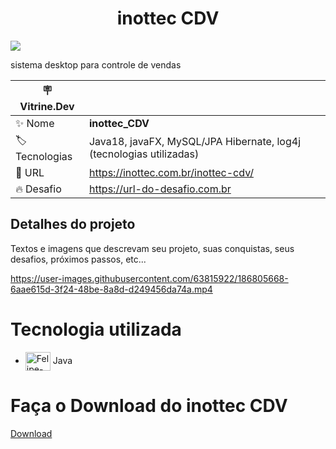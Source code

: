 <h1 align="center">inottec CDV</h1>

![](https://user-images.githubusercontent.com/63815922/216737345-dd7dd7e7-2328-423f-aaea-e0ae329cb87e.png?text=imagem+lindona+do+meu+projeto#vitrinedev)

sistema desktop para controle de vendas

| :placard: Vitrine.Dev |     |
| -------------  | --- |
| :sparkles: Nome        | **inottec_CDV**
| :label: Tecnologias | Java18, javaFX, MySQL/JPA Hibernate, log4j (tecnologias utilizadas)
| :rocket: URL         | https://inottec.com.br/inottec-cdv/
| :fire: Desafio     | https://url-do-desafio.com.br

<!-- Inserir imagem com a #vitrinedev ao final do link -->


## Detalhes do projeto

Textos e imagens que descrevam seu projeto, suas conquistas, seus desafios, próximos passos, etc...



https://user-images.githubusercontent.com/63815922/186805668-6aae615d-3f24-48be-8a8d-d249456da74a.mp4





#  Tecnologia utilizada
     
  *  <img align="center" alt="Felipe-Java" height="30" width="40" src="https://cdn.jsdelivr.net/gh/devicons/devicon/icons/java/java-original.svg"> Java

#  Faça o Download do inottec CDV
 [Download](https://inottec.com.br/inottec-cdv/)
